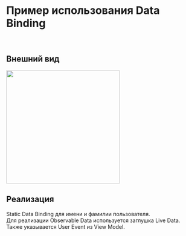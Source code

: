 # Пример использования Data Binding

<br/>

## Внешний вид
<img width="300" src="https://github.com/user-attachments/assets/95877c5c-b7f1-41f8-bd35-256cb116416f" />

<br/>

## Реализация 
Static Data Binding для имени и фамилии пользователя.
<br/>
Для реализации Observable Data используется заглушка Live Data. 
Также указывается User Event из View Model.
<br/>